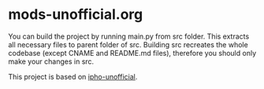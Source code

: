 # mods-unofficial.org

You can build the project by running main.py from src folder. This extracts all necessary files to parent folder of src. Building src recreates the whole codebase (except CNAME and README.md files), therefore you should only make your changes in src.

This project is based on [ipho-unofficial](https://github.com/abeakkas/ipho-unofficial.org).
